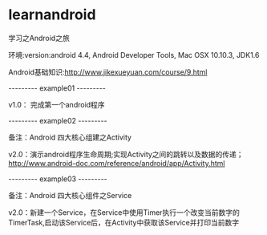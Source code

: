 # learnandroid
学习之Android之旅

环境:version:android 4.4, Android Developer Tools, Mac OSX 10.10.3, JDK1.6

Android基础知识:http://www.jikexueyuan.com/course/9.html

--------- example01 ---------

v1.0： 完成第一个android程序

--------- example02 ---------

备注：Android 四大核心组建之Activity

v2.0：演示android程序生命周期;实现Activity之间的跳转以及数据的传递； http://www.android-doc.com/reference/android/app/Activity.html

--------- example03 ---------

备注：Android 四大核心组件之Service

v2.0：新建一个Service，在Service中使用Timer执行一个改变当前数字的TimerTask,启动该Service后，在Activity中获取该Service并打印当前数字
